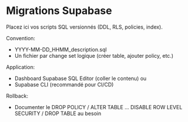 ﻿# Migrations Supabase

Placez ici vos scripts SQL versionnés (DDL, RLS, policies, index).

Convention:

- YYYY-MM-DD_HHMM_description.sql
- Un fichier par change set logique (créer table, ajouter policy, etc.)

Application:

- Dashboard Supabase SQL Editor (coller le contenu) ou
- Supabase CLI (recommandé pour CI/CD)

Rollback:

- Documenter le DROP POLICY / ALTER TABLE ... DISABLE ROW LEVEL SECURITY / DROP TABLE au besoin

